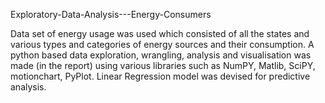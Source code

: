 Exploratory-Data-Analysis---Energy-Consumers

Data set of energy usage was used which consisted of all the states and various types and categories of energy sources and their consumption. A python based data exploration, wrangling, analysis and visualisation was made (in the report) using various libraries such as NumPY, Matlib, SciPY, motionchart, PyPlot.
Linear Regression model was devised for predictive analysis.  
